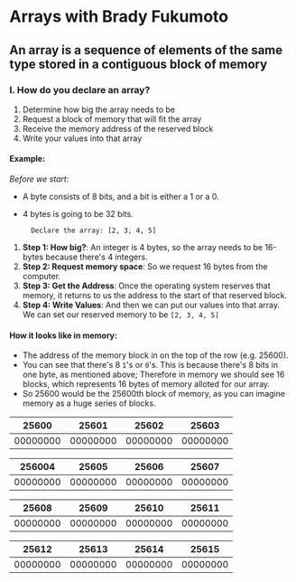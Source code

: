 # Arrays with Brady Fukumoto

## An array is a sequence of elements of the **same type** stored in a contiguous block of memory

### I. How do you declare an array?
1. Determine how big the array needs to be
2. Request a block of memory that will fit the array
3. Receive the memory address of the reserved block
4. Write your values into that array

#### Example:

*Before we start*:
- A byte consists of 8 bits, and a bit is either a 1 or a 0.
- 4 bytes is going to be 32 bits.

        Declare the array: [2, 3, 4, 5]

1. **Step 1: How big?**: An integer is 4 bytes, so the array needs to be 16-bytes because there's 4 integers.
2. **Step 2: Request memory space**: So we request 16 bytes from the computer.
3. **Step 3: Get the Address**: Once the operating system reserves that memory, it returns to us the address to the start of that reserved block.
4. **Step 4: Write Values**: And then we can put our values into that array. We can set our reserved memory to be `[2, 3, 4, 5]`

#### How it looks like in memory:

- The address of the memory block in on the top of the row (e.g. 25600).
- You can see that there's 8 `1`'s or `0`'s. This is because there's 8 bits in one byte, as mentioned above; Therefore in memory we should see 16 blocks, which represents 16 bytes of memory alloted for our array.
- So 25600 would be the 25600th block of memory, as you can imagine memory as a huge series of blocks.

| 25600       | 25601       | 25602      | 25603      |
|-------------|-------------|------------|------------|
| 00000000    | 00000000    | 00000000   | 00000000   |

| 256004      | 25605       | 25606      | 25607      |
|-------------|-------------|------------|------------|
| 00000000    | 00000000    | 00000000   | 00000000   |

| 25608       | 25609       | 25610      | 25611      |
|-------------|-------------|------------|------------|
| 00000000    | 00000000    | 00000000   | 00000000   |

| 25612       | 25613       | 25614      | 25615      |
|-------------|-------------|------------|------------|
| 00000000    | 00000000    | 00000000   | 00000000   |